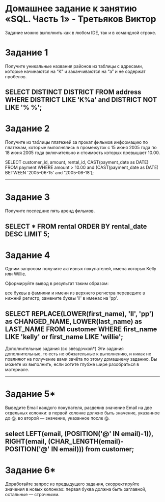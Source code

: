 # Домашнее задание к занятию «SQL. Часть 1» - Третьяков Виктор

Задание можно выполнить как в любом IDE, так и в командной строке.

# Задание 1
Получите уникальные названия районов из таблицы с адресами, которые начинаются на “K” и заканчиваются на “a” и не содержат пробелов.

SELECT DISTINCT DISTRICT FROM address WHERE DISTRICT LIKE 'K%a' and DISTRICT NOT LIKE '% %';
---
# Задание 2
Получите из таблицы платежей за прокат фильмов информацию по платежам, которые выполнялись в промежуток с 15 июня 2005 года по 18 июня 2005 года включительно и стоимость которых превышает 10.00.

SELECT customer_id, amount, rental_id, CAST(payment_date as DATE)  FROM payment WHERE amount > 10.00 and (CAST(payment_date as DATE) BETWEEN '2005-06-15' and '2005-06-18');

---
# Задание 3
Получите последние пять аренд фильмов.

SELECT * FROM rental ORDER BY rental_date DESC LIMIT 5;
---
# Задание 4
Одним запросом получите активных покупателей, имена которых Kelly или Willie.

Сформируйте вывод в результат таким образом:

все буквы в фамилии и имени из верхнего регистра переведите в нижний регистр,
замените буквы 'll' в именах на 'pp'.

SELECT REPLACE(LOWER(first_name), 'll', 'pp') as CHANGED_NAME, LOWER(last_name) as LAST_NAME FROM customer WHERE first_name LIKE 'kelly'
 or first_name LIKE 'willie';
---
Дополнительные задания (со звёздочкой*)
Эти задания дополнительные, то есть не обязательные к выполнению, и никак не повлияют на получение вами зачёта по этому домашнему заданию. Вы можете их выполнить, если хотите глубже шире разобраться в материале.

---
# Задание 5*
Выведите Email каждого покупателя, разделив значение Email на две отдельных колонки: в первой колонке должно быть значение, указанное до @, во второй — значение, указанное после @.

select LEFT(email, (POSITION('@' IN email)-1)), RIGHT(email, (CHAR_LENGTH(email)-POSITION('@' IN email))) from customer;
---
# Задание 6*
Доработайте запрос из предыдущего задания, скорректируйте значения в новых колонках: первая буква должна быть заглавной, остальные — строчными.